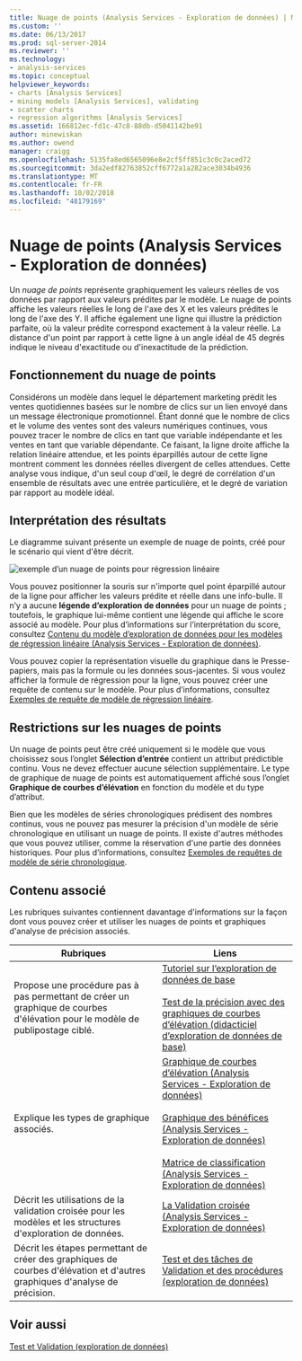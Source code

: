 ```yaml
---
title: Nuage de points (Analysis Services - Exploration de données) | Microsoft Docs
ms.custom: ''
ms.date: 06/13/2017
ms.prod: sql-server-2014
ms.reviewer: ''
ms.technology:
- analysis-services
ms.topic: conceptual
helpviewer_keywords:
- charts [Analysis Services]
- mining models [Analysis Services], validating
- scatter charts
- regression algorithms [Analysis Services]
ms.assetid: 166812ec-fd1c-47c8-88db-d5041142be91
author: minewiskan
ms.author: owend
manager: craigg
ms.openlocfilehash: 5135fa8ed6565096e8e2cf5ff851c3c0c2aced72
ms.sourcegitcommit: 3da2edf82763852cff6772a1a282ace3034b4936
ms.translationtype: MT
ms.contentlocale: fr-FR
ms.lasthandoff: 10/02/2018
ms.locfileid: "48179169"
---
```

# <a name="scatter-plot-analysis-services---data-mining"></a>Nuage de points (Analysis Services - Exploration de données)
  Un *nuage de points* représente graphiquement les valeurs réelles de vos données par rapport aux valeurs prédites par le modèle. Le nuage de points affiche les valeurs réelles le long de l'axe des X et les valeurs prédites le long de l'axe des Y. Il affiche également une ligne qui illustre la prédiction parfaite, où la valeur prédite correspond exactement à la valeur réelle. La distance d'un point par rapport à cette ligne à un angle idéal de 45 degrés indique le niveau d'exactitude ou d'inexactitude de la prédiction.  
  
## <a name="understanding-the-scatter-plot"></a>Fonctionnement du nuage de points  
 Considérons un modèle dans lequel le département marketing prédit les ventes quotidiennes basées sur le nombre de clics sur un lien envoyé dans un message électronique promotionnel. Étant donné que le nombre de clics et le volume des ventes sont des valeurs numériques continues, vous pouvez tracer le nombre de clics en tant que variable indépendante et les ventes en tant que variable dépendante. Ce faisant, la ligne droite affiche la relation linéaire attendue, et les points éparpillés autour de cette ligne montrent comment les données réelles divergent de celles attendues. Cette analyse vous indique, d'un seul coup d'œil, le degré de corrélation d'un ensemble de résultats avec une entrée particulière, et le degré de variation par rapport au modèle idéal.  
  
## <a name="interpreting-the-results"></a>Interprétation des résultats  
 Le diagramme suivant présente un exemple de nuage de points, créé pour le scénario qui vient d'être décrit.  
  
 ![exemple d’un nuage de points pour régression linéaire](../media/scatterplot-callctr.gif "exemple d’un nuage de points pour régression linéaire")  
  
 Vous pouvez positionner la souris sur n'importe quel point éparpillé autour de la ligne pour afficher les valeurs prédite et réelle dans une info-bulle. Il n’y a aucune **légende d’exploration de données** pour un nuage de points ; toutefois, le graphique lui-même contient une légende qui affiche le score associé au modèle. Pour plus d’informations sur l’interprétation du score, consultez [Contenu du modèle d’exploration de données pour les modèles de régression linéaire &#40;Analysis Services - Exploration de données&#41;](mining-model-content-for-linear-regression-models-analysis-services-data-mining.md).  
  
 Vous pouvez copier la représentation visuelle du graphique dans le Presse-papiers, mais pas la formule ou les données sous-jacentes. Si vous voulez afficher la formule de régression pour la ligne, vous pouvez créer une requête de contenu sur le modèle. Pour plus d’informations, consultez [Exemples de requête de modèle de régression linéaire](linear-regression-model-query-examples.md).  
  
## <a name="restrictions-on-scatter-plots"></a>Restrictions sur les nuages de points  
 Un nuage de points peut être créé uniquement si le modèle que vous choisissez sous l’onglet **Sélection d’entrée** contient un attribut prédictible continu. Vous ne devez effectuer aucune sélection supplémentaire. Le type de graphique de nuage de points est automatiquement affiché sous l’onglet **Graphique de courbes d’élévation** en fonction du modèle et du type d’attribut.  
  
 Bien que les modèles de séries chronologiques prédisent des nombres continus, vous ne pouvez pas mesurer la précision d'un modèle de série chronologique en utilisant un nuage de points. Il existe d'autres méthodes que vous pouvez utiliser, comme la réservation d'une partie des données historiques. Pour plus d’informations, consultez [Exemples de requêtes de modèle de série chronologique](time-series-model-query-examples.md).  
  
## <a name="related-content"></a>Contenu associé  
 Les rubriques suivantes contiennent davantage d'informations sur la façon dont vous pouvez créer et utiliser les nuages de points et graphiques d'analyse de précision associés.  
  
|Rubriques|Liens|  
|------------|-----------|  
|Propose une procédure pas à pas permettant de créer un graphique de courbes d'élévation pour le modèle de publipostage ciblé.|[Tutoriel sur l’exploration de données de base](../../tutorials/basic-data-mining-tutorial.md)<br /><br /> [Test de la précision avec des graphiques de courbes d’élévation &#40;didacticiel d’exploration de données de base&#41;](../../tutorials/testing-accuracy-with-lift-charts-basic-data-mining-tutorial.md)|  
|Explique les types de graphique associés.|[Graphique de courbes d’élévation &#40;Analysis Services - Exploration de données&#41;](lift-chart-analysis-services-data-mining.md)<br /><br /> [Graphique des bénéfices &#40;Analysis Services - Exploration de données&#41;](profit-chart-analysis-services-data-mining.md)<br /><br /> [Matrice de classification &#40;Analysis Services - Exploration de données&#41;](classification-matrix-analysis-services-data-mining.md)|  
|Décrit les utilisations de la validation croisée pour les modèles et les structures d'exploration de données.|[La Validation croisée &#40;Analysis Services - Exploration de données&#41;](cross-validation-analysis-services-data-mining.md)|  
|Décrit les étapes permettant de créer des graphiques de courbes d'élévation et d'autres graphiques d'analyse de précision.|[Test et des tâches de Validation et des procédures &#40;exploration de données&#41;](testing-and-validation-tasks-and-how-tos-data-mining.md)|  
  
## <a name="see-also"></a>Voir aussi  
 [Test et Validation &#40;exploration de données&#41;](testing-and-validation-data-mining.md)  
  
  
